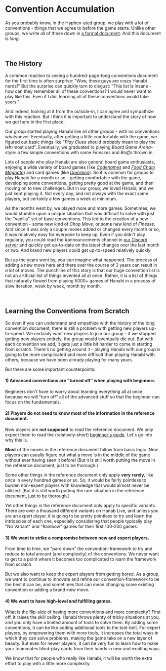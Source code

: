 # Convention Accumulation

As you probably know, in the Hyphen-ated group, we play with a lot of conventions - things that we agree to before the game starts. Unlike other groups, we write all of these down in [a formal document](../Reference.md). And this document is *long*.

<br />

## The History

A common reaction to seeing a hundred-page-long conventions document for the first time is often surprise: "Wow, these guys are crazy Hanabi nerds!" But the surprise can quickly turn to disgust: "This list is insane - how can they remember all of these conventions? I would never want to play like this. Even if I did, learning all of these conventions would take years."

And indeed, looking at it from the outside-in, I can agree and sympathize with this reaction. But I think it is important to understand the story of how we got here in the first place.

Our group started playing Hanabi like all other groups - with no conventions whatsoever. Eventually, after getting a little comfortable with the game, we figured out basic things like "*Play Clues* should probably mean to play the left-most card". Eventually, we graduated to playing *Board Game Arena*-style: a few simple conventions with some *Finesses* and *Bluffs* thrown in.

Lots of people who play Hanabi are also general board game enthusiasts, enjoying a wide variety of board games (like *[Codenames](https://boardgamegeek.com/boardgame/178900/codenames)* and *[Food Chain Magnate](https://boardgamegeek.com/boardgame/175914/food-chain-magnate)*) and card games (like *[Dominion](https://boardgamegeek.com/boardgame/36218/dominion)*). So it is common for groups to play Hanabi for a month or so - getting comfortable with the game, developing some conventions, getting pretty good at the game, and then moving on to new challenges. But in our group, we loved Hanabi, and we just kept playing it. Not every day, and not always with the exact same players, but certainly a few games a week at minimum.

As the months went by, we played more and more games. Sometimes, we would stumble upon a unique situation that was difficult to solve with just the "vanilla" set of base conventions. This led to the creation of a new convention - some new kind of *Chop Move*, or some new kind of *Finesse*. And since it was only a couple moves added or changed every month or so, it was relatively easy for everyone to keep up. Even if you didn't play regularly, you could read the #announcements channel in [our Discord server](https://discord.gg/FADvkJp) and quickly get up-to-date on the latest changes over the last month or two. And brand new players could get up-to-speed relatively quickly.

But as the years went by, you can imagine what happened. The process of adding a new move here and there over the course of 3 years can result in *a lot* of moves. The punchline of this story is that our huge convention list is not an artificial list of things invented all at once. Rather, it is a list of things that naturally flowed from playing 5000+ games of Hanabi in a process of slow iteration, week by week, month by month.

<br />

## Learning the Conventions from Scratch

So even if you can understand and empathize with the history of the long convention document, there is still a problem with getting new players up-to-speed. We certainly want new players to join our group - if we stopped getting new players entirely, the group would eventually die out. But with each convention we add, it gets just a little bit harder to come in starting from scratch. There's no getting around it - playing Hanabi with our group is going to be more complicated and more difficult than playing Hanabi with others, because we have been already playing for many years.

But there are some important counterpoints:

#### 1) Advanced conventions are "turned off" when playing with beginners

Beginners don't have to worry about learning everything all at once, because we will "turn off" all of the advanced stuff so that the beginner can focus on the fundamentals.

#### 2) Players do not need to know most of the information in the reference document.

New players are **not supposed** to read the reference document. We only expect them to read the (relatively-short) [beginner's guide](../Beginner.md). Let's go into why this is.

**Most** of the moves in the reference document follow from basic logic. New players can usually figure out what a move is in the middle of the game without ever having seen it before! (But it is still worth putting the move in the reference document, just to be thorough.)

Some other things in the reference document only apply **very rarely**, like once in every hundred games or so. So, it would be fairly pointless to burden non-expert players with knowledge that would almost never be utilized. (But it is still worth putting the rare situation in the reference document, just to be thorough.)

Yet other things in the reference document only apply to specific variants. There are over a thousand different variants on Hanab Live, and unless you are an expert player, it is going to be pretty pointless to try and learn the intricacies of each one, especially considering that people typically play "No Variant" and "Rainbow" games for their first 100-200 games.

#### 3) We want to strike a compromise between new and expert players.

From time to time, we "pare down" the convention-framework to try and reduce to total amount (and complexity) of the conventions. We never want to get to a point where it becomes too complicated to learn the framework from scratch.

But we also want to keep the expert players from getting bored. As a group, we want to continue to innovate and refine our convention-framework to be the best it can be, and sometimes that can mean changing some existing convention or adding a brand-new move.

#### 4) We want to have high-level and fulfilling games.

What is the flip-side of having more conventions and more complexity? First off, it raises the skill ceiling. Hanabi throws plenty of tricky situations at you, and you only have a limited amount of tools to solve them. By adding some conventions, it can be like adding additional tools to the tool-belt. For expert players, by empowering them with more tools, it increases the total ways in which they can solve problems, making the game take on a new layer of beauty. But even for newer players, it can be very fun to learn how to make your teammates blind-play cards from their hands in new and exciting ways.

We know that for people who really like Hanabi, it will be worth the extra effort to play with a little more complexity.
